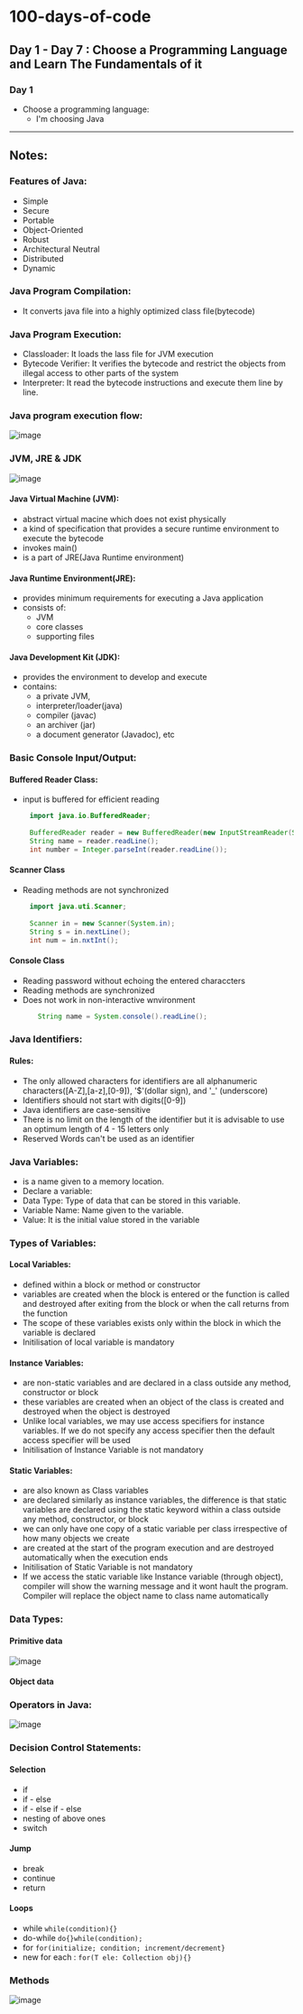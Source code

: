# 100-days-of-code
## Day 1 - Day 7 : Choose a Programming Language and Learn The Fundamentals of it
### Day 1
- Choose a programming language:
  - I'm choosing Java
<hr>

## Notes:
### Features of Java:
  - Simple
  - Secure
  - Portable
  - Object-Oriented
  - Robust
  - Architectural Neutral
  - Distributed
  - Dynamic
### Java Program Compilation:
  - It converts java file into a highly optimized class file(bytecode)  
### Java Program Execution:
  - Classloader: It loads the lass file for JVM execution
  - Bytecode Verifier: It verifies the bytecode and restrict the objects from illegal access to other parts of the system
  - Interpreter: It read the bytecode instructions and execute them line by line.
### Java program execution flow:
 
  ![image](https://user-images.githubusercontent.com/20329508/130343770-f6dc7b92-a408-4b97-a03d-7ebbf3c23dff.png)
  
### JVM, JRE & JDK
  ![image](https://user-images.githubusercontent.com/20329508/130343803-d019614c-1961-461f-a471-71edfc4993f9.png)

 #### Java Virtual Machine (JVM):
  - abstract virtual macine which does not exist physically
  - a kind of specification that provides a secure runtime environment to execute the bytecode
  - invokes main()
  - is a part of JRE(Java Runtime environment)
 #### Java Runtime Environment(JRE):
  - provides minimum requirements for executing a Java application
  - consists of:
    - JVM
    - core classes
    - supporting files
 #### Java Development Kit (JDK):
   - provides the environment to develop and execute
   - contains:
     - a private JVM,
     - interpreter/loader(java)
     - compiler (javac)
     - an archiver (jar)
     - a document generator (Javadoc), etc    
   
### Basic Console Input/Output:
   #### Buffered Reader Class:
   - input is buffered for efficient reading
 ```java
      import java.io.BufferedReader;
      
      BufferedReader reader = new BufferedReader(new InputStreamReader(System.in));
      String name = reader.readLine();
      int number = Integer.parseInt(reader.readLine());
  ```
   #### Scanner Class
   - Reading methods are not synchronized 
   ```java
        import java.uti.Scanner;
        
        Scanner in = new Scanner(System.in);
        String s = in.nextLine();
        int num = in.nxtInt();
   ```
  #### Console Class
  - Reading password without echoing the entered characcters
  - Reading methods are synchronized
  - Does not work in non-interactive wnvironment
```java
       String name = System.console().readLine();
```
 ### Java Identifiers:
  #### Rules:
  - The only allowed characters for identifiers are all alphanumeric characters([A-Z],[a-z],[0-9]), '$'(dollar sign), and '_' (underscore)
  - Identifiers should not start with digits(\[0-9])
  - Java identifiers are case-sensitive
  - There is no limit on the length of the identifier but it is advisable to use an optimum length of 4 - 15 letters only
  - Reserved Words can't be used as an identifier
  
 ### Java Variables:
 - is a name given to a memory location.
 - Declare a variable:
  - Data Type: Type of data that can be stored in this variable.
  - Variable Name: Name given to the variable.
  - Value: It is the initial value stored in the variable

### Types of Variables:
  #### Local Variables:
  - defined within a block or method or constructor
  - variables are created when the block is entered or the function is called and destroyed after exiting from the block or when the call returns from the function
  - The scope of these variables exists only within the block in which the variable is declared
  - Initilisation of local variable is mandatory
  #### Instance Variables:
  - are non-static variables and are declared in a class outside any method, constructor or block
  - these variables are created when an object of the class is created and destroyed when the object is destroyed
  - Unlike local variables, we may use access specifiers for instance variables. If we do not specify any access specifier then the default access specifier will be used
  - Initilisation of Instance Variable is not mandatory
  #### Static Variables:
  - are also known as Class variables
  - are declared similarly as instance variables, the difference is that static variables are declared using the static keyword within a class outside any method, constructor, or block
  - we can only have one copy of a static variable per class irrespective of how many objects we create
  - are created at the start of the program execution and are destroyed automatically when the execution ends
  - Initilisation of Static Variable is not mandatory
  - If we access the static variable like Instance variable (through object), compiler will show the warning message and it wont hault the program. Compiler will replace the object name to class name automatically

### Data Types:
#### Primitive data

![image](https://user-images.githubusercontent.com/20329508/130344786-f68a743b-53ad-4894-a08d-57e9f0415644.png)


#### Object data


### Operators in Java:
![image](https://user-images.githubusercontent.com/20329508/130344850-10794437-88d1-4c0a-912b-c0520e6f13f6.png)


### Decision Control Statements:
#### Selection
- if
- if - else
- if - else if - else
- nesting of above ones
- switch
#### Jump
- break
- continue
- return
#### Loops
- while `while(condition){}`
- do-while `do{}while(condition);`
- for `for(initialize; condition; increment/decrement}`
- new for each : `for(T ele: Collection obj){}`
### Methods
![image](https://user-images.githubusercontent.com/20329508/130345140-a77967cc-0c7d-4858-942a-bc9638a7b7ab.png)


   

